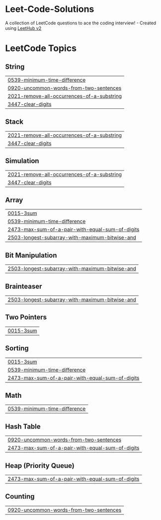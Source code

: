 # Leet-Code-Solutions
A collection of LeetCode questions to ace the coding interview! - Created using [LeetHub v2](https://github.com/arunbhardwaj/LeetHub-2.0)

<!---LeetCode Topics Start-->
# LeetCode Topics
## String
|  |
| ------- |
| [0539-minimum-time-difference](https://github.com/ashwanikatiyar/Leet-Code-Solutions/tree/master/0539-minimum-time-difference) |
| [0920-uncommon-words-from-two-sentences](https://github.com/ashwanikatiyar/Leet-Code-Solutions/tree/master/0920-uncommon-words-from-two-sentences) |
| [2021-remove-all-occurrences-of-a-substring](https://github.com/ashwanikatiyar/Leet-Code-Solutions/tree/master/2021-remove-all-occurrences-of-a-substring) |
| [3447-clear-digits](https://github.com/ashwanikatiyar/Leet-Code-Solutions/tree/master/3447-clear-digits) |
## Stack
|  |
| ------- |
| [2021-remove-all-occurrences-of-a-substring](https://github.com/ashwanikatiyar/Leet-Code-Solutions/tree/master/2021-remove-all-occurrences-of-a-substring) |
| [3447-clear-digits](https://github.com/ashwanikatiyar/Leet-Code-Solutions/tree/master/3447-clear-digits) |
## Simulation
|  |
| ------- |
| [2021-remove-all-occurrences-of-a-substring](https://github.com/ashwanikatiyar/Leet-Code-Solutions/tree/master/2021-remove-all-occurrences-of-a-substring) |
| [3447-clear-digits](https://github.com/ashwanikatiyar/Leet-Code-Solutions/tree/master/3447-clear-digits) |
## Array
|  |
| ------- |
| [0015-3sum](https://github.com/ashwanikatiyar/Leet-Code-Solutions/tree/master/0015-3sum) |
| [0539-minimum-time-difference](https://github.com/ashwanikatiyar/Leet-Code-Solutions/tree/master/0539-minimum-time-difference) |
| [2473-max-sum-of-a-pair-with-equal-sum-of-digits](https://github.com/ashwanikatiyar/Leet-Code-Solutions/tree/master/2473-max-sum-of-a-pair-with-equal-sum-of-digits) |
| [2503-longest-subarray-with-maximum-bitwise-and](https://github.com/ashwanikatiyar/Leet-Code-Solutions/tree/master/2503-longest-subarray-with-maximum-bitwise-and) |
## Bit Manipulation
|  |
| ------- |
| [2503-longest-subarray-with-maximum-bitwise-and](https://github.com/ashwanikatiyar/Leet-Code-Solutions/tree/master/2503-longest-subarray-with-maximum-bitwise-and) |
## Brainteaser
|  |
| ------- |
| [2503-longest-subarray-with-maximum-bitwise-and](https://github.com/ashwanikatiyar/Leet-Code-Solutions/tree/master/2503-longest-subarray-with-maximum-bitwise-and) |
## Two Pointers
|  |
| ------- |
| [0015-3sum](https://github.com/ashwanikatiyar/Leet-Code-Solutions/tree/master/0015-3sum) |
## Sorting
|  |
| ------- |
| [0015-3sum](https://github.com/ashwanikatiyar/Leet-Code-Solutions/tree/master/0015-3sum) |
| [0539-minimum-time-difference](https://github.com/ashwanikatiyar/Leet-Code-Solutions/tree/master/0539-minimum-time-difference) |
| [2473-max-sum-of-a-pair-with-equal-sum-of-digits](https://github.com/ashwanikatiyar/Leet-Code-Solutions/tree/master/2473-max-sum-of-a-pair-with-equal-sum-of-digits) |
## Math
|  |
| ------- |
| [0539-minimum-time-difference](https://github.com/ashwanikatiyar/Leet-Code-Solutions/tree/master/0539-minimum-time-difference) |
## Hash Table
|  |
| ------- |
| [0920-uncommon-words-from-two-sentences](https://github.com/ashwanikatiyar/Leet-Code-Solutions/tree/master/0920-uncommon-words-from-two-sentences) |
| [2473-max-sum-of-a-pair-with-equal-sum-of-digits](https://github.com/ashwanikatiyar/Leet-Code-Solutions/tree/master/2473-max-sum-of-a-pair-with-equal-sum-of-digits) |
## Heap (Priority Queue)
|  |
| ------- |
| [2473-max-sum-of-a-pair-with-equal-sum-of-digits](https://github.com/ashwanikatiyar/Leet-Code-Solutions/tree/master/2473-max-sum-of-a-pair-with-equal-sum-of-digits) |
## Counting
|  |
| ------- |
| [0920-uncommon-words-from-two-sentences](https://github.com/ashwanikatiyar/Leet-Code-Solutions/tree/master/0920-uncommon-words-from-two-sentences) |
<!---LeetCode Topics End-->